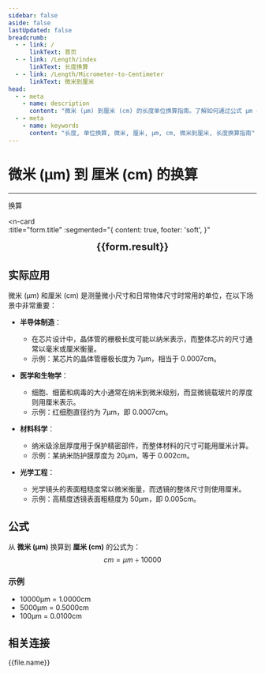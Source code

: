 ```yaml
---
sidebar: false
aside: false
lastUpdated: false
breadcrumb:
  - - link: /
      linkText: 首页
  - - link: /Length/index
      linkText: 长度换算
  - - link: /Length/Micrometer-to-Centimeter
      linkText: 微米到厘米
head:
  - - meta
    - name: description
      content: "微米 (μm) 到厘米 (cm) 的长度单位换算指南。了解如何通过公式 μm ÷ 10000 换算为厘米。"
  - - meta
    - name: keywords
      content: "长度, 单位换算, 微米, 厘米, μm, cm, 微米到厘米, 长度换算指南"
---
```

# 微米 (μm) 到 厘米 (cm) 的换算
---
<script setup>
import { onMounted, reactive, inject, ref } from 'vue'
import { NButton, NForm, NFormItem, NInput, NInputNumber, NSelect, NCard, useMessage,NGrid ,NGi } from 'naive-ui'
import { defineClientComponent } from 'vitepress'
import { Length } from '../../files';
const seoKey = ['单位转换器','单位换算','长度单位转换器','长度单位转换','尺寸换算','长度单位换算','长度单位换算表','微米','毫米','毫米','微米','微米','纳米','米和微米的换算','微米和厘米的换算','一微米','微米和米的换算','um单位','微米的单位','µm','毫米和微米的换算','micron是什么单位','分米单位','微米和米','一微米等于多少毫米','microns','um和mm换算','一毫米等于多少微米','weimi','micrometer','目数','微米的符号','μm和mm换算','微米和毫米的换算','毫米和微米','微米单位','miu','m是什么单位','um是什么单位','μm是什么单位','微米和毫米','μm','um','微米符号']
const convert = inject('convert')

const form = reactive({
  number: null,
  result: '',
  title:'微米 (μm) 到 厘米 (cm) 的换算',
})

const convertHandler = () => {
  if (form.number !== null && !isNaN(form.number)) {
    const convertedValue = parseFloat(form.number) / 10000
    form.result = `${form.number}μm = ${convertedValue.toFixed(4)}cm`
  } else {
    form.result = '请输入有效的数值。'
  }
}
</script>

<n-form size="large" :model="form">
  <n-form-item label="微米 (μm)">
    <n-input-number v-model:value="form.number" placeholder="输入微米" style="width: 100%" />
  </n-form-item>
  <n-form-item>
    <n-button type="info" @click="convertHandler" block>换算</n-button>
  </n-form-item>
</n-form>

<n-card  
  :title="form.title"
  :segmented="{
    content: true,
    footer: 'soft',
  }"
>
  <div  style="text-align:center;font-size:20px;">
    <strong>{{form.result}}</strong>
  </div>
    <template #footer>
    <div>
      <span v-for="item of seoKey">{{item}}，</span>
    </div>
  </template>
</n-card>

## 实际应用

微米 (μm) 和厘米 (cm) 是测量微小尺寸和日常物体尺寸时常用的单位，在以下场景中非常重要：

- **半导体制造**：
  - 在芯片设计中，晶体管的栅极长度可能以纳米表示，而整体芯片的尺寸通常以毫米或厘米衡量。
  - 示例：某芯片的晶体管栅极长度为 7μm，相当于 0.0007cm。

- **医学和生物学**：
  - 细胞、细菌和病毒的大小通常在纳米到微米级别，而显微镜载玻片的厚度则用厘米表示。
  - 示例：红细胞直径约为 7μm，即 0.0007cm。

- **材料科学**：
  - 纳米级涂层厚度用于保护精密部件，而整体材料的尺寸可能用厘米计算。
  - 示例：某纳米防护膜厚度为 20μm，等于 0.002cm。

- **光学工程**：
  - 光学镜头的表面粗糙度常以微米衡量，而透镜的整体尺寸则使用厘米。
  - 示例：高精度透镜表面粗糙度为 50μm，即 0.005cm。

## 公式

从 **微米 (μm)** 换算到 **厘米 (cm)** 的公式为：
$$ cm = μm \div 10000 $$

### 示例
- 10000μm = 1.0000cm
- 5000μm = 0.5000cm
- 100μm = 0.0100cm

## 相关连接
<n-grid x-gap="12" :cols="2">
  <n-gi v-for="(file, index) in Length" :key="index">
    <n-button
      text
      tag="a"
      :href="file.path"
      type="info"
    >
      {{file.name}}
    </n-button>
  </n-gi>
</n-grid>
